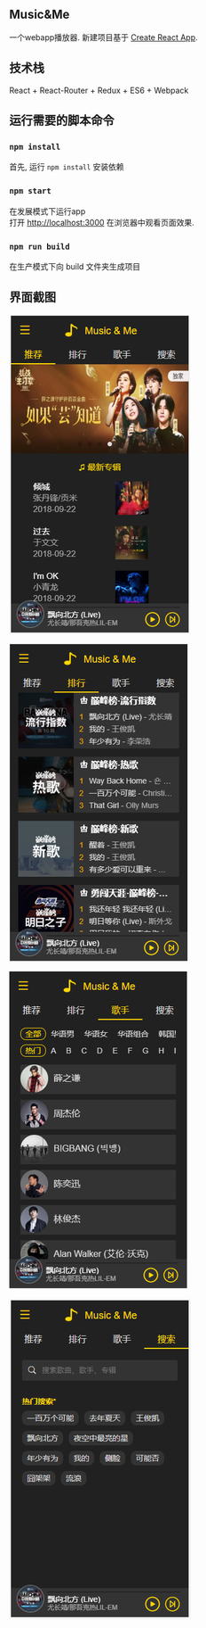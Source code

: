 
## Music&Me
一个webapp播放器. 新建项目基于 [Create React App](https://github.com/facebookincubator/create-react-app).

## 技术栈
React + React-Router + Redux + ES6 + Webpack

## 运行需要的脚本命令

### `npm install`
首先, 运行  `npm install` 安装依赖

### `npm start`
在发展模式下运行app<br>
打开 [http://localhost:3000](http://localhost:3000) 在浏览器中观看页面效果.

### `npm run build`
在生产模式下向 build 文件夹生成项目<br> 

## 界面截图
![image](https://github.com/1239930167/MusicAndMe/blob/master/src/assets/imgs/view1.png)

![image](https://github.com/1239930167/MusicAndMe/blob/master/src/assets/imgs/view2.png)

![image](https://github.com/1239930167/MusicAndMe/blob/master/src/assets/imgs/view3.png)

![image](https://github.com/1239930167/MusicAndMe/blob/master/src/assets/imgs/view4.png)

